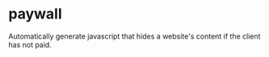 # paywall
Automatically generate javascript that hides a website's content if the client has not paid.
